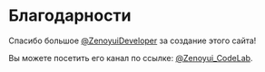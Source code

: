 # Благодарности

Спасибо большое [@ZenoyuiDeveloper](https://t.me/ZenoyuiDeveloper) за создание этого сайта!

Вы можете посетить его канал по ссылке: [@Zenoyui_CodeLab](https://t.me/Zenoyui_CodeLab).

